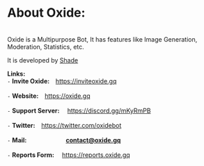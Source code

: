
# __**About Oxide:**__
<br>
Oxide is a Multipurpose Bot, It has features like Image Generation, Moderation, Statistics, etc.
</br>

It is developed by [Shade](https://github.com/Soham-Suvarna)

**Links:**
<br>
`-` __Invite Oxide:__          ⠀https://inviteoxide.gq
</br>
<br>
`-` __Website:__               ⠀https://oxide.gq
</br>
<br>
`-` __Support Server:__       ⠀ https://discord.gg/mKyRmPB
</br>
<br>
`-` __Twitter:__               ⠀https://twitter.com/oxidebot
</br>
<br>
`-` __Mail:__               ⠀⠀⠀⠀⠀⠀⠀⠀ **contact@oxide.gq**
</br>
<br>
`-` __Reports Form:__        ⠀  https://reports.oxide.gq
</br>
